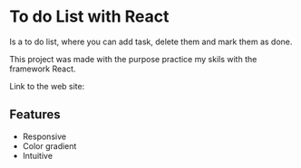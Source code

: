 # To do List with React

Is a to do list, where you can add task, delete them and mark them as done.

This project was made with the purpose practice my skils with the framework React.

Link to the web site: 


## Features

- Responsive
- Color gradient
- Intuitive



